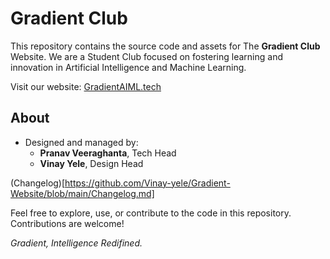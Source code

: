 # Gradient Club

This repository contains the source code and assets for The **Gradient Club** Website. We are a Student Club focused on fostering learning and innovation in Artificial Intelligence and Machine Learning.  

Visit our website: [GradientAIML.tech](https://GradientAIML.tech)

## About
- Designed and managed by:
  - **Pranav Veeraghanta**, Tech Head  
  - **Vinay Yele**, Design Head  

(Changelog)[https://github.com/Vinay-yele/Gradient-Website/blob/main/Changelog.md]

Feel free to explore, use, or contribute to the code in this repository. Contributions are welcome!

_Gradient, Intelligence Redifined._
